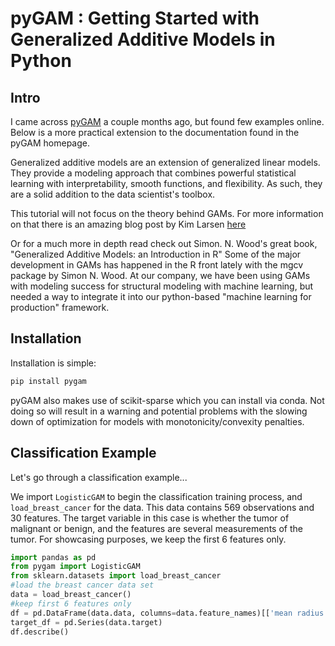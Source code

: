 # pyGAM : Getting Started with Generalized Additive Models in Python


## Intro

I came across [pyGAM](https://github.com/dswah/pyGAM) a couple months ago, but found few examples online. Below is a more practical extension to the documentation found in the pyGAM homepage. 


Generalized additive models are an extension of generalized linear models. They provide a modeling approach that combines powerful statistical learning with interpretability, smooth functions, and flexibility. As such, they are a solid addition to the data scientist's toolbox.

This tutorial will not focus on the theory behind GAMs. For more information on that there is an amazing blog post by Kim Larsen [here](http://multithreaded.stitchfix.com/blog/2015/07/30/gam/)

Or for a much more in depth read check out Simon. N. Wood's great book, "Generalized Additive Models: an Introduction in R"
Some of the major development in GAMs has happened in the R front lately with the mgcv package by Simon N. Wood. At our company, we have been using GAMs with modeling success for structural modeling with machine learning, but needed a way to integrate it into our python-based "machine learning for production" framework.

## Installation

Installation is simple:


```bash
pip install pygam
```

pyGAM also makes use of scikit-sparse which you can install via conda. Not doing so will result in a warning and potential problems with the slowing down of optimization for models with monotonicity/convexity penalties.


## Classification Example

Let's go through a classification example...


We import `LogisticGAM` to begin the classification training process, and `load_breast_cancer` for the data. This data contains 569 observations and 30 features. The target variable in this case is whether the tumor of malignant or benign, and the features are several measurements of the tumor. For showcasing purposes, we keep the first 6 features only.

```python
import pandas as pd        
from pygam import LogisticGAM
from sklearn.datasets import load_breast_cancer
#load the breast cancer data set
data = load_breast_cancer()
#keep first 6 features only
df = pd.DataFrame(data.data, columns=data.feature_names)[['mean radius', 'mean texture', 'mean perimeter', 'mean area','mean smoothness', 'mean compactness']]
target_df = pd.Series(data.target)
df.describe()
```


